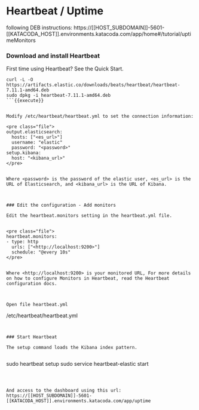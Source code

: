 # Heartbeat / Uptime



following DEB instructions:
https://[[HOST_SUBDOMAIN]]-5601-[[KATACODA_HOST]].environments.katacoda.com/app/home#/tutorial/uptimeMonitors



### Download and install Heartbeat

First time using Heartbeat? See the Quick Start.


```
curl -L -O https://artifacts.elastic.co/downloads/beats/heartbeat/heartbeat-7.11.1-amd64.deb
sudo dpkg -i heartbeat-7.11.1-amd64.deb
```{{execute}}


Modify /etc/heartbeat/heartbeat.yml to set the connection information:

<pre class="file">
output.elasticsearch:
  hosts: ["<es_url>"]
  username: "elastic"
  password: "<password>"
setup.kibana:
  host: "<kibana_url>"
</pre>


Where <password> is the password of the elastic user, <es_url> is the URL of Elasticsearch, and <kibana_url> is the URL of Kibana.



### Edit the configuration - Add monitors

Edit the heartbeat.monitors setting in the heartbeat.yml file.


<pre class="file">
heartbeat.monitors:
- type: http
  urls: ["<http://localhost:9200>"]
  schedule: "@every 10s"
</pre>


Where <http://localhost:9200> is your monitored URL, For more details on how to configure Monitors in Heartbeat, read the Heartbeat configuration docs.



Open file heartbeat.yml
```
/etc/heartbeat/heartbeat.yml
```{{open}}


### Start Heartbeat

The setup command loads the Kibana index pattern.


```
sudo heartbeat setup
sudo service heartbeat-elastic start
```{{execute}}



And access to the dashboard using this url:
https://[[HOST_SUBDOMAIN]]-5601-[[KATACODA_HOST]].environments.katacoda.com/app/uptime

